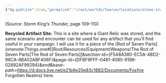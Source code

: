```yaml
---
{"dg-publish":true,"permalink":"/root/worlds/faerun/locations/stone-stand/"}
---
```


(Source: *Storm King’s Thunder,* page 109-110)

**Recycled Artifact Site:** This is a site where a Giant Relic was stored, and the same scenario and encounter can be used for any artifact that you’ll find useful in your campaign. I will use it for a piece of the [Rod of Seven Parts](onenote:Things.one#[[Root/Resources/Equipment/Weapons/The Rod of Seven Parts\|The Rod of Seven Parts]]&section-id={F5A8A380-EC5A-48D2-96CA-8BA52ABF406F}&page-id={DFBF9FFF-0481-4085-9198-02892AF99294}&end&base-path=https://d.docs.live.net/e21b9e20e83c1882/Documents/Foxfire Forgotten Realms) here.

